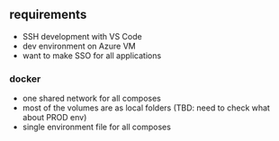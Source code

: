 ## requirements
- SSH development with VS Code 
- dev environment on Azure VM
- want to make SSO for all applications

### docker
- one shared network for all composes
- most of the volumes are as local folders (TBD: need to check what about PROD env)
- single environment file for all composes